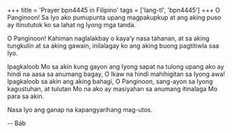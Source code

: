 +++
title = 'Prayer bpn4445 in Filipino'
tags = ['lang-tl', 'bpn4445']
+++
O Panginoon! Sa Iyo ako pumupunta upang magpakupkup at ang aking puso ay itinututok ko sa lahat ng Iyong mga tanda.

O Panginoon! Kahiman naglalakbay o kaya’y nasa tahanan, at sa aking tungkulin at sa aking gawain, inilalagay ko ang aking buong pagtitiwla saa Iyo.

Ipagkaloob Mo sa akin kung gayon ang Iyong sapat na tulong upang ako ay hindi na aasa sa anumang bagay, O Ikaw na hindi mahihigitan sa Iyong awa! Ipagkaloob sa akin ang aking bahagi, O Panginoon, sang-ayon sa Iyong kagustuhan, at tulutan Mo na ako ay masiyahan sa anumang itinalaga Mo para sa akin.

Nasa Iyo ang ganap na kapangyarihang mag-utos.

-- Báb
